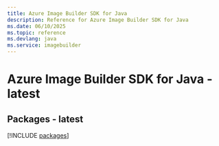 ```yaml
---
title: Azure Image Builder SDK for Java
description: Reference for Azure Image Builder SDK for Java
ms.date: 06/10/2025
ms.topic: reference
ms.devlang: java
ms.service: imagebuilder
---
```

# Azure Image Builder SDK for Java - latest
## Packages - latest
[!INCLUDE [packages](image-builder-index.md)]